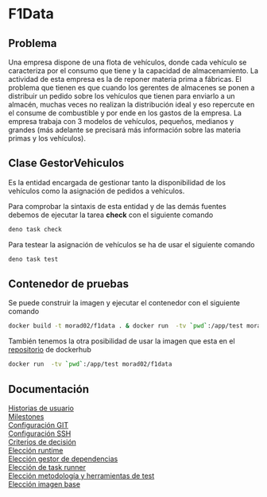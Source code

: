 # F1Data

## Problema

Una empresa dispone de una flota de vehículos, donde cada vehículo se caracteriza por el consumo que tiene y la capacidad de almacenamiento. La actividad de esta empresa es la de reponer materia prima a fábricas. El problema que tienen es que cuando los gerentes de almacenes se ponen a distribuir un pedido sobre los vehículos que tienen para enviarlo a un almacén, muchas veces no realizan la distribución ideal y eso repercute en el consume de combustible y por ende en los gastos de la empresa. La empresa trabaja con 3 modelos de vehículos, pequeños, medianos y grandes (más adelante se precisará más información sobre las materia primas y los vehículos).

## Clase GestorVehiculos

Es la entidad encargada de gestionar tanto la disponibilidad de los vehículos como la asignación de pedidos a vehículos.

Para comprobar la sintaxis de esta entidad y de las demás fuentes debemos de ejecutar la tarea **check** con el siguiente comando
    
```bash
deno task check
```

Para testear la asignación de vehículos se ha de usar el siguiente comando

```bash
deno task test
```
## Contenedor de pruebas

Se puede construir la imagen y ejecutar el contenedor con el siguiente comando

```bash
docker build -t morad02/f1data . & docker run  -tv `pwd`:/app/test morad02/f1data
```

También tenemos la otra posibilidad de usar la imagen que esta en el [repositorio](https://hub.docker.com/r/morad02/f1data) de dockerhub

```bash
docker run  -tv `pwd`:/app/test morad02/f1data 
```

## Documentación

[Historias de usuario](./docs/historiasUsuario.md)
<br>
[Milestones](./docs/milestones.md)
<br>
[Configuración GIT](./docs/git.png)
<br>
[Configuración SSH](./docs/ssh.png)
<br>
[Criterios de decisión](./docs/criterios.md)
<br>
[Elección runtime](./docs/runtime.md)
<br>
[Elección gestor de dependencias](./docs/eleccion_herramientas.md#Elección-gestor-de-dependencias)
<br>
[Elección de task runner](./docs/eleccion_herramientas.md#Elección-de-task-runner)
<br>
[Elección metodología y herramientas de test](./docs/eleccion_test.md)
<br>
[Elección imagen base](./docs/eleccion_imagen_base.md)


